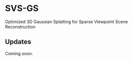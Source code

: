 # SVS-GS
Optimized 3D Gaussian Splatting for Sparse Viewpoint Scene Reconstruction



## Updates
Coming soon.

